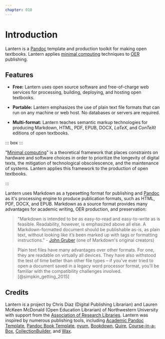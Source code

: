 ```yaml
---
chapter: 010
---
```


# Introduction

Lantern is a [Pandoc](https://pandoc.org) template and production toolkit for making open textbooks. Lantern applies [minimal computing](https://go-dh.github.io/mincomp/about/) techniques to [OER](https://en.wikipedia.org/wiki/Open_educational_resources) publishing. 

## Features

- **Free:** Lantern uses open source software and free-of-charge web services for processing, building, deploying, and hosting open textbooks. 

- **Portable:** Lantern emphasizes the use of plain text file formats that can run on any machine or web host. No databases or servers are required. 

- **Multi-format:** Lantern teaches semantic markup technologies for producing Markdown, HTML, PDF, EPUB, DOCX, $LaTeX$, and $ConTeXt$ editions of open textbooks. 

::: box :::

"[Minimal computing](https://go-dh.github.io/mincomp/about/)" is a theoretical framework that places constraints on hardware and software choices in order to prioritize the longevity of digital texts, the mitigation of technological obscolescence, and the maintenance of systems. Lantern applies this framework to the production of open textbooks.

:::

Lantern uses Markdown as a typesetting format for publishing and [Pandoc](https://pandoc.org/) as it's processing engine to produce publication formats, such as HTML, PDF, DOCX, and EPUB. Markdown as a source format provides many advantages for academic writing, OER production, and preservation: 

> "Markdown is intended to be as easy-to-read and easy-to-write as is feasible. Readability, however, is emphasized above all else. A Markdown-formatted document should be publishable as-is, as plain text, without looking like it’s been marked up with tags or formatting instructions." - [John Gruber](https://daringfireball.net/projects/markdown/syntax#philosophy) (one of Markdown's original creators)

> Plain text files have many advantages over other formats. For one, they are readable on virtually all devices. They have also withstood the test of time better than other file types – if you’ve ever tried to open a document saved in a legacy word processor format, you’ll be familiar with the compatibility challenges involved. [@simpkin_getting_2015]

## Credits

Lantern is a project by Chris Diaz (Digital Publishing Librarian) and Lauren McKeen McDonald (Open Education Librarian) of Northwestern University with support from the [Association of Research Libraries](https://www.arl.org/). Lantern was inspired by numerous publishing tools, including [Academic Pandoc Template](https://maehr.github.io/academic-pandoc-template/), [Pandoc Book Template](https://github.com/wikiti/pandoc-book-template), [nyum](https://github.com/doersino/nyum), [Bookdown](https://bookdown.org/), [Quire](https://quire.getty.edu/), [Course-in-a-Box](https://course-in-a-box.p2pu.org/), [CollectionBuilder](https://collectionbuilder.github.io/), and [Wax](https://minicomp.github.io/wax/).